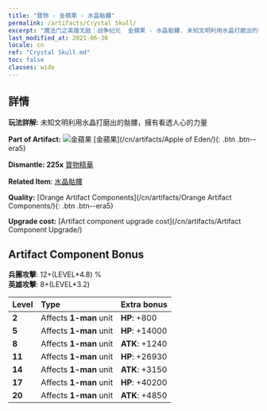 ```yaml
---
title: "寶物 - 金蘋果 - 水晶骷髏"
permalink: /artifacts/Crystal Skull/
excerpt: "魔法门之英雄无敌：战争纪元  金蘋果 - 水晶骷髏. 未知文明利用水晶打磨出的骷髏，擁有看透人心的力量"
last_modified_at: 2021-06-30
locale: cn
ref: "Crystal Skull.md"
toc: false
classes: wide
---
```




## 詳情

 **玩法詳解:** 未知文明利用水晶打磨出的骷髏，擁有看透人心的力量

 **Part of Artifact:** ![金蘋果](/images/t/icon_artifact_49.png) [金蘋果](/cn/artifacts/Apple of Eden/){: .btn .btn--era5}

 **Dismantle: 225x** [寶物精華](/cn/Items/con_905/)

 **Related Item**: [水晶骷髏](/cn/Items/art_182/)

 **Quality:** [Orange Artifact Components](/cn/artifacts/Orange Artifact Components/){: .btn .btn--era5}

 **Upgrade cost:** [Artifact component upgrade cost](/cn/artifacts/Artifact Component Upgrade/)

## Artifact Component Bonus

  **兵團攻擊**: 12+(LEVEL\*4.8) %<br/>**英雄攻擊**: 8+(LEVEL\*3.2)

  |  Level  | Type |    Extra bonus  | 
  |:--------|:-----|:----------------| 
  | **2** | Affects **1-man** unit | **HP**: +800 | 
  | **5** | Affects **1-man** unit | **HP**: +14000 | 
  | **8** | Affects **1-man** unit | **ATK**: +1240 | 
  | **11** | Affects **1-man** unit | **HP**: +26930 | 
  | **14** | Affects **1-man** unit | **ATK**: +3150 | 
  | **17** | Affects **1-man** unit | **HP**: +40200 | 
  | **20** | Affects **1-man** unit | **ATK**: +4850 | 
